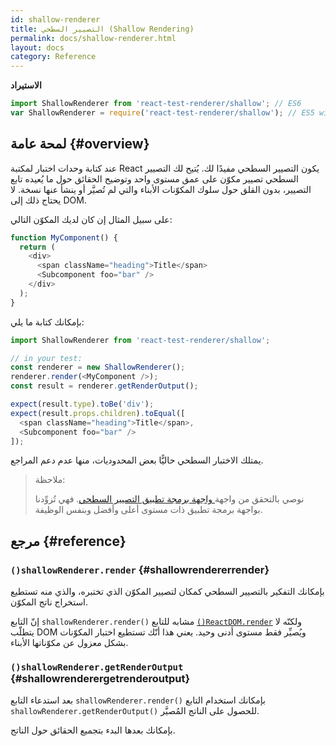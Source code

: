 ```yaml
---
id: shallow-renderer
title: التصيير السطحي (Shallow Rendering)
permalink: docs/shallow-renderer.html
layout: docs
category: Reference
---
```


**الاستيراد**

```javascript
import ShallowRenderer from 'react-test-renderer/shallow'; // ES6
var ShallowRenderer = require('react-test-renderer/shallow'); // ES5 with npm
```

## لمحة عامة {#overview}

عند كتابة وحدات اختبار لمكتبة React يكون التصيير السطحي مفيدًا لك. يُتيح لك التصيير السطحي تصيير مكوّن على عمق مستوى واحد وتوضيح الحقائق حول ما يُعيده تابع التصيير، بدون القلق حول سلوك المكوّنات الأبناء والتي لم تُصيَّر أو ينشأ عنها نسخة. لا يحتاج ذلك إلى DOM.

على سبيل المثال إن كان لديك المكوّن التالي:

```javascript
function MyComponent() {
  return (
    <div>
      <span className="heading">Title</span>
      <Subcomponent foo="bar" />
    </div>
  );
}
```

بإمكانك كتابة ما يلي:

```javascript
import ShallowRenderer from 'react-test-renderer/shallow';

// in your test:
const renderer = new ShallowRenderer();
renderer.render(<MyComponent />);
const result = renderer.getRenderOutput();

expect(result.type).toBe('div');
expect(result.props.children).toEqual([
  <span className="heading">Title</span>,
  <Subcomponent foo="bar" />
]);
```

يمتلك الاختبار السطحي حاليًّا بعض المحدوديات، منها عدم دعم المراجع.

> ملاحظة:
>
> نوصي بالتحقق من واجهة[ واجهة برمجة تطبيق التصيير السطحي](https://airbnb.io/enzyme/docs/api/shallow.html). فهي تُزوِّدنا بواجهة برمجة تطبيق ذات مستوى أعلى وأفضل وبنفس الوظيفة.

## مرجع {#reference}

### `()shallowRenderer.render` {#shallowrendererrender}

بإمكانك التفكير بالتصيير السطحي كمكان لتصيير المكوّن الذي تختبره، والذي منه تستطيع استخراج ناتج المكوّن.

إنّ التابع `shallowRenderer.render()` مشابه للتابع [`()ReactDOM.render`](/docs/react-dom.html#render) ولكنّه لا يتطلّب DOM ويُصيِّر فقط مستوى أدنى وحيد. يعني هذا أنّك تستطيع اختبار المكوّنات بشكل معزول عن مكوّناتها الأبناء.

### `()shallowRenderer.getRenderOutput` {#shallowrenderergetrenderoutput}

بعد استدعاء التابع `shallowRenderer.render()`‎ بإمكانك استخدام التابع `shallowRenderer.getRenderOutput()‎` للحصول على الناتج المُصيَّر.

بإمكانك بعدها البدء بتجميع الحقائق حول الناتج.

